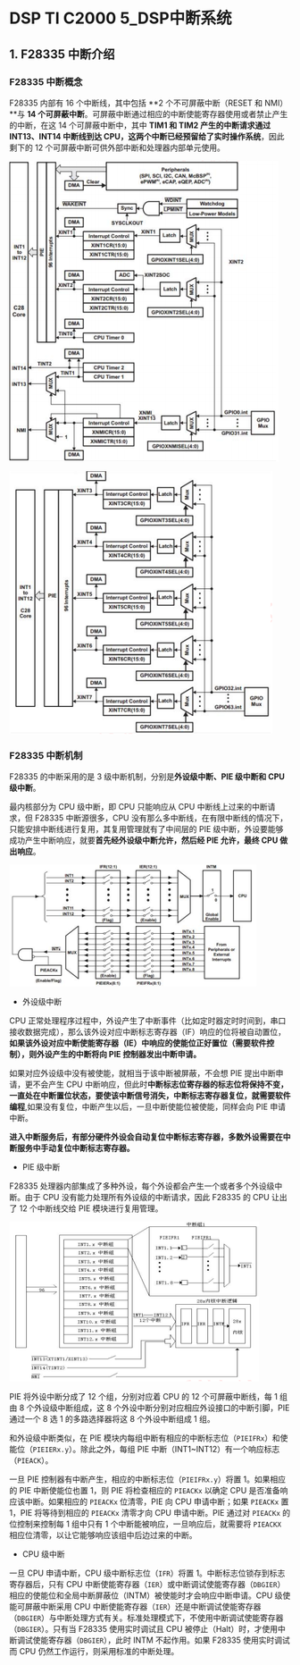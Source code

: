 # DSP TI C2000 5_DSP中断系统

## 1. F28335 中断介绍

### F28335 中断概念

F28335 内部有 16 个中断线，其中包括 **2 个不可屏蔽中断（RESET 和 NMI）**与 **14 个可屏蔽中断**。可屏蔽中断通过相应的中断使能寄存器使用或者禁止产生的中断，在这 14 个可屏蔽中断中，其中 **TIM1 和 TIM2 产生的中断请求通过 INT13、INT14 中断线到达 CPU，这两个中断已经预留给了实时操作系统**，因此剩下的 12 个可屏蔽中断可供外部中断和处理器内部单元使用。

![NULL](./assets/picture_1.jpg)

![NULL](./assets/picture_2.jpg)

### F28335 中断机制

F28335 的中断采用的是 3 级中断机制，分别是**外设级中断、PIE 级中断和 CPU级中断**。

最内核部分为 CPU 级中断，即 CPU 只能响应从 CPU 中断线上过来的中断请求，但 F28335 中断源很多，CPU 没有那么多中断线，在有限中断线的情况下，只能安排中断线进行复用，其复用管理就有了中间层的 PIE 级中断，外设要能够成功产生中断响应，就要**首先经外设级中断允许，然后经 PIE 允许，最终 CPU 做出响应**。

![NULL](./assets/picture_3.jpg)

- 外设级中断

CPU 正常处理程序过程中，外设产生了中断事件（比如定时器定时时间到，串口接收数据完成），那么该外设对应中断标志寄存器（IF）响应的位将被自动置位，**如果该外设对应中断使能寄存器（IE）中响应的使能位正好置位（需要软件控制），则外设产生的中断将向 PIE 控制器发出中断申请。**

如果对应外设级中没有被使能，就相当于该中断被屏蔽，不会想 PIE 提出中断申请，更不会产生 CPU 中断响应，但此时**中断标志位寄存器的标志位将保持不变，一直处在中断置位状态，要使该中断信号消失，中断标志寄存器复位，就需要软件编程**,如果没有复位，中断产生以后，一旦中断使能位被使能，同样会向 PIE 申请中断。

**进入中断服务后，有部分硬件外设会自动复位中断标志寄存器，多数外设需要在中断服务中手动复位中断标志寄存器。**

- PIE 级中断

F28335 处理器内部集成了多种外设，每个外设都会产生一个或者多个外设级中断。由于 CPU 没有能力处理所有外设级的中断请求，因此 F28335 的 CPU 让出了 12 个中断线交给 PIE 模块进行复用管理。

![NULL](./assets/picture_4.jpg)

PIE 将外设中断分成了 12 个组，分别对应着 CPU 的 12 个可屏蔽中断线，每 1 组由 8 个外设级中断组成，这 8 个外设中断分别对应相应外设接口的中断引脚，PIE 通过一个 8 选 1 的多路选择器将这 8 个外设中断组成 1 组。

和外设级中断类似，在 PIE 模块内每组中断有相应的中断标志位（`PIEIFRx`）和使能位（`PIEIERx.y`）。除此之外，每组 PIE 中断（INT1~INT12）有一个响应标志（`PIEACK`）。

一旦 PIE 控制器有中断产生，相应的中断标志位（`PIEIFRx.y`）将置 1。如果相应的 PIE 中断使能位也置 1，则 PIE 将检查相应的 `PIEACKx` 以确定 CPU 是否准备响应该中断。如果相应的 `PIEACKx` 位清零，PIE 向 CPU 申请中断；如果 `PIEACKx` 置 1，PIE 将等待到相应的 `PIEACKx` 清零才向 CPU 申请中断。PIE 通过对 `PIEACKx` 的位控制来控制每 1 组中只有 1 个中断能被响应，一旦响应后，就需要将 `PIEACKX` 相应位清零，以让它能够响应该组中后边过来的中断。

- CPU 级中断

一旦 CPU 申请中断，CPU 级中断标志位（`IFR`）将置 1。中断标志位锁存到标志寄存器后，只有 CPU 中断使能寄存器（`IER`）或中断调试使能寄存器（`DBGIER`）相应的使能位和全局中断屏蔽位（INTM）被使能时才会响应中断申请。CPU 级使能可屏蔽中断采用 CPU 中断使能寄存器（`IER`）还是中断调试使能寄存器（`DBGIER`）与中断处理方式有关。标准处理模式下，不使用中断调试使能寄存器（`DBGIER`）。只有当 F28335 使用实时调试且 CPU 被停止（Halt）时，才使用中断调试使能寄存器（`DBGIER`），此时 INTM 不起作用。如果 F28335 使用实时调试而 CPU 仍然工作运行，则采用标准的中断处理。